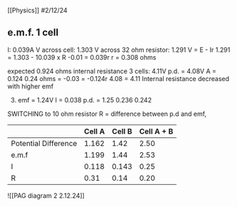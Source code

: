 [[Physics]]
#2/12/24

## e.m.f. 1 cell
I: 0.039A
V across cell: 1.303
V across 32 ohm resistor: 1.291
V = E - Ir
1.291 = 1.303 - 10.039 x R
-0.01 = 0.039r
r = 0.308 ohms

expected 0.924 ohms internal resistance
3 cells: 4.11V
p.d. = 4.08V
A = 0.124
0.24 ohms = -0.03 = -0.124r
4.08 = 4.11
Internal resistance decreased with higher emf

3) emf = 1.24V
	I = 0.038
	p.d. = 1.25
0.236
0.242


SWITCHING to 10 ohm resistor
R = difference between p.d and emf, 

|                      | Cell A | Cell B | Cell A + B |
| -------------------- | ------ | ------ | ---------- |
| Potential Difference | 1.162  | 1.42   | 2.50       |
| e.m.f                | 1.199  | 1.44   | 2.53       |
| I                    | 0.118  | 0.143  | 0.25       |
| R                    | 0.31   | 0.14   | 0.20       |
![[PAG diagram 2 2.12.24]]